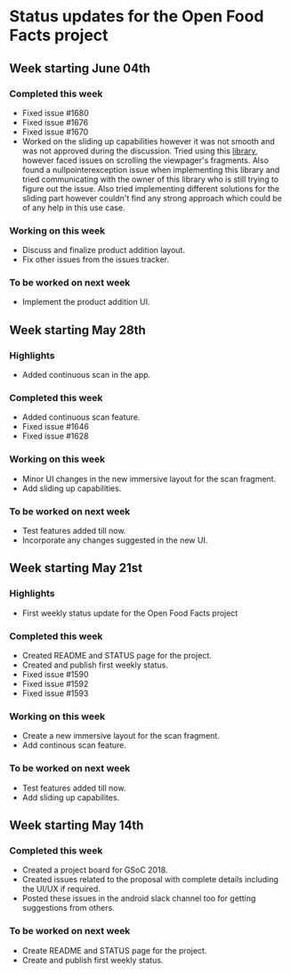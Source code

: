 # Status updates for the Open Food Facts project

## Week starting June 04th

### Completed this week

* Fixed issue #1680
* Fixed issue #1676
* Fixed issue #1670
* Worked on the sliding up capabilities however it was not smooth and was not approved during the discussion. Tried using this [library](https://github.com/laenger/ViewPagerBottomSheet), however faced issues on scrolling the viewpager's fragments. Also found a nullpointerexception issue when implementing this library and tried communicating with the owner of this library who is still trying to figure out the issue. Also tried implementing different solutions for the sliding part however couldn't find any strong approach which could be of any help in this use case.

### Working on this week

* Discuss and finalize product addition layout.
* Fix other issues from the issues tracker.

### To be worked on next week

* Implement the product addition UI.

## Week starting May 28th

### Highlights

* Added continuous scan in the app.

### Completed this week

* Added continuous scan feature.
* Fixed issue #1646
* Fixed issue #1628

### Working on this week

* Minor UI changes in the new immersive layout for the scan fragment.
* Add sliding up capabilities.

### To be worked on next week

* Test features added till now.
* Incorporate any changes suggested in the new UI.

## Week starting May 21st

### Highlights

* First weekly status update for the Open Food Facts project

### Completed this week

* Created README and STATUS page for the project.
* Created and publish first weekly status.
* Fixed issue #1590
* Fixed issue #1592
* Fixed issue #1593

### Working on this week

* Create a new immersive layout for the scan fragment.
* Add continous scan feature.

### To be worked on next week

* Test features added till now.
* Add sliding up capabilites.

## Week starting May 14th

### Completed this week
* Created a project board for GSoC 2018.
* Created issues related to the proposal with complete details including the UI/UX if required.
* Posted these issues in the android slack channel too for getting suggestions from others.

### To be worked on next week
* Create README and STATUS page for the project.
* Create and publish first weekly status.
